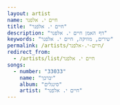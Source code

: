 ```yaml
---
layout: artist
name: חיים י. אלפנר
title: "חיים י. אלפנר"
description: "דף האמן חיים י. אלפנר"
keywords: "שירים, מוזיקה, חיים י. אלפנר"
permalink: /artists/חיים-י.-אלפנר/
redirect_from:
  - /artists/list/חיים י. אלפנר
songs:
  - number: "33033"
    name: "יברכך"
    album: "סינגלים"
    artist: "חיים י. אלפנר"
---
```

